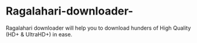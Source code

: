 # Ragalahari-downloader-
Ragalahari downloader will help you to download hunders of High Quality (HD+ &amp; UltraHD+) in ease.
